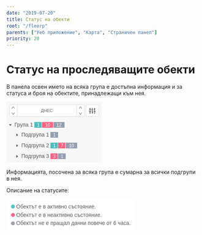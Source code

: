 ```yaml
---
date: "2019-07-20"
title: Статус на обекти
root: "/fleerp"
parents: ["Уеб приложение", "Карта", "Страничен панел"]
priority: 20
---
```


# Статус на проследяващите обекти

В панела освен името на всяка група е достъпна информация и за статуса и броя на обектите, принадлежащи към нея.

![Groups](groups-bg.png)

Информацията, посочена за всяка група е сумарна за всички подгрупи в нея.

Описание на статусите:

![ObjectStatus](object-status-bg.png)
